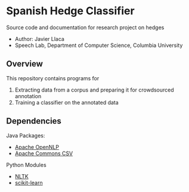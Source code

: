 # Spanish Hedge Classifier

Source code and documentation for research project on hedges

- Author: Javier Llaca
- Speech Lab, Department of Computer Science, Columbia University

## Overview

This repository contains programs for

1. Extracting data from a corpus and preparing it for crowdsourced annotation
2. Training a classifier on the annotated data

## Dependencies

Java Packages:
- [Apache OpenNLP](https://opennlp.apache.org)
- [Apache Commons CSV](http://commons.apache.org/proper/commons-csv/)

Python Modules
- [NLTK](http://www.nltk.org/)
- [scikit-learn](http://scikit-learn.org)

